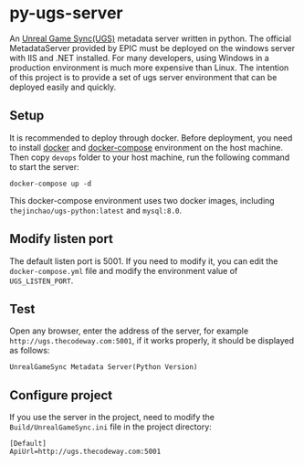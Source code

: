 # py-ugs-server
An [Unreal Game Sync(UGS)](https://docs.unrealengine.com/5.1/en-US/unreal-game-sync-ugs-for-unreal-engine) metadata server written in python.
The official MetadataServer provided by EPIC must be deployed on the windows server with IIS and .NET installed. For many developers, using Windows in a production environment is much more expensive than Linux. The intention of this project is to provide a set of ugs server environment that can be deployed easily and quickly.

## Setup
It is recommended to deploy through docker. Before deployment, you need to install [docker](https://www.docker.com/) and [docker-compose](https://docs.docker.com/compose/) environment on the host machine. Then copy `devops` folder to your host machine, run the following command to start the server:
```shell
docker-compose up -d
```
This docker-compose environment uses two docker images, including `thejinchao/ugs-python:latest` and `mysql:8.0`.

## Modify listen port
The default listen port is 5001. If you need to modify it, you can edit the `docker-compose.yml` file and modify the environment value of `UGS_LISTEN_PORT`.

## Test
Open any browser, enter the address of the server, for example `http://ugs.thecodeway.com:5001`, if it works properly, it should be displayed as follows:
```
UnrealGameSync Metadata Server(Python Version)
```

## Configure project
If you use the server in the project, need to modify the `Build/UnrealGameSync.ini` file in the project directory:
```
[Default]
ApiUrl=http://ugs.thecodeway.com:5001
```
